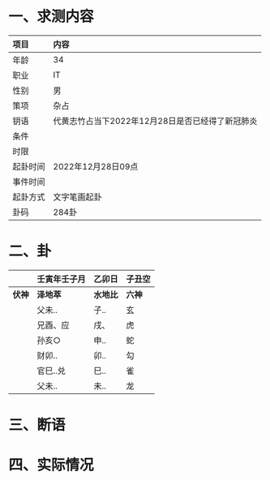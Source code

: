 # 一、求测内容
|项目|内容|
|:-|:-|
|年龄|34|
|职业|IT|
|性别|男|
|策项|杂占|
|钥语|代黄志竹占当下2022年12月28日是否已经得了新冠肺炎|
|条件||
|时限||
|起卦时间|2022年12月28日09点|
|事件时间||
|起卦方式|文字笔画起卦|
|卦码|284卦|

# 二、卦
||壬寅年壬子月|乙卯日|子丑空|
|:-|:-|:-|:-|
|**伏神**|**泽地萃**|**水地比**|**六神**|
||父未..|子..|玄|
||兄酉、应|戌、|虎|
||孙亥○|申..|蛇|
||财卯..|卯..|勾|
||官巳..兑|巳..|雀|
||父未..|未..|龙|


# 三、断语

# 四、实际情况